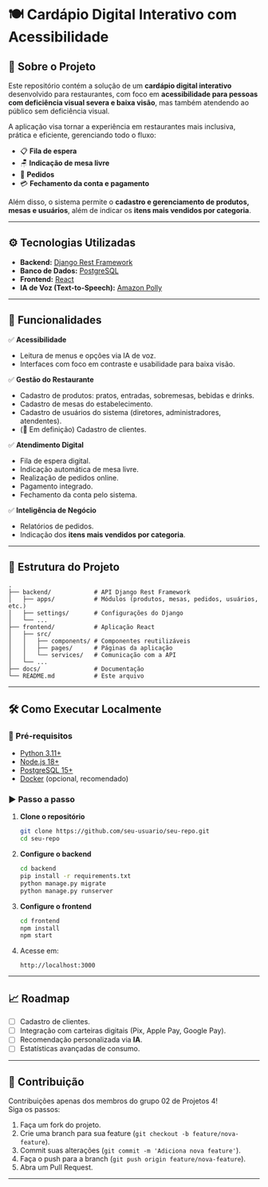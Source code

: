 # 🍽️ Cardápio Digital Interativo com Acessibilidade  

## 📌 Sobre o Projeto  
Este repositório contém a solução de um **cardápio digital interativo** desenvolvido para restaurantes, com foco em **acessibilidade para pessoas com deficiência visual severa e baixa visão**, mas também atendendo ao público sem deficiência visual.  

A aplicação visa tornar a experiência em restaurantes mais inclusiva, prática e eficiente, gerenciando todo o fluxo:  
- 📋 **Fila de espera**  
- 🪑 **Indicação de mesa livre**  
- 🍴 **Pedidos**  
- 💳 **Fechamento da conta e pagamento**  

Além disso, o sistema permite o **cadastro e gerenciamento de produtos, mesas e usuários**, além de indicar os **itens mais vendidos por categoria**.  

---

## ⚙️ Tecnologias Utilizadas  

- **Backend:** [Django Rest Framework](https://www.django-rest-framework.org/)  
- **Banco de Dados:** [PostgreSQL](https://www.postgresql.org/)  
- **Frontend:** [React](https://reactjs.org/)  
- **IA de Voz (Text-to-Speech):** [Amazon Polly](https://aws.amazon.com/polly/)  

---

## 🚀 Funcionalidades  

✅ **Acessibilidade**  
- Leitura de menus e opções via IA de voz.  
- Interfaces com foco em contraste e usabilidade para baixa visão.  

✅ **Gestão do Restaurante**  
- Cadastro de produtos: pratos, entradas, sobremesas, bebidas e drinks.  
- Cadastro de mesas do estabelecimento.  
- Cadastro de usuários do sistema (diretores, administradores, atendentes).  
- (🔄 Em definição) Cadastro de clientes.  

✅ **Atendimento Digital**  
- Fila de espera digital.  
- Indicação automática de mesa livre.  
- Realização de pedidos online.  
- Pagamento integrado.  
- Fechamento da conta pelo sistema.  

✅ **Inteligência de Negócio**  
- Relatórios de pedidos.  
- Indicação dos **itens mais vendidos por categoria**.  

---

## 📂 Estrutura do Projeto  

```
.
├── backend/            # API Django Rest Framework
│   ├── apps/           # Módulos (produtos, mesas, pedidos, usuários, etc.)
│   ├── settings/       # Configurações do Django
│   └── ...
├── frontend/           # Aplicação React
│   ├── src/
│   │   ├── components/ # Componentes reutilizáveis
│   │   ├── pages/      # Páginas da aplicação
│   │   └── services/   # Comunicação com a API
│   └── ...
├── docs/               # Documentação
└── README.md           # Este arquivo
```

---

## 🛠️ Como Executar Localmente  

### 🔧 Pré-requisitos  
- [Python 3.11+](https://www.python.org/)  
- [Node.js 18+](https://nodejs.org/)  
- [PostgreSQL 15+](https://www.postgresql.org/)  
- [Docker](https://www.docker.com/) (opcional, recomendado)  

### ▶️ Passo a passo  

1. **Clone o repositório**  
   ```bash
   git clone https://github.com/seu-usuario/seu-repo.git
   cd seu-repo
   ```

2. **Configure o backend**  
   ```bash
   cd backend
   pip install -r requirements.txt
   python manage.py migrate
   python manage.py runserver
   ```

3. **Configure o frontend**  
   ```bash
   cd frontend
   npm install
   npm start
   ```

4. Acesse em:  
   ```
   http://localhost:3000
   ```

---

## 📈 Roadmap  

- [ ] Cadastro de clientes.  
- [ ] Integração com carteiras digitais (Pix, Apple Pay, Google Pay).  
- [ ] Recomendação personalizada via **IA**.  
- [ ] Estatísticas avançadas de consumo.  

---

## 🤝 Contribuição  

Contribuições apenas dos membros do grupo 02 de Projetos 4!  
Siga os passos:   

1. Faça um fork do projeto.  
2. Crie uma branch para sua feature (`git checkout -b feature/nova-feature`).  
3. Commit suas alterações (`git commit -m 'Adiciona nova feature'`).  
4. Faça o push para a branch (`git push origin feature/nova-feature`).  
5. Abra um Pull Request.  

---  
